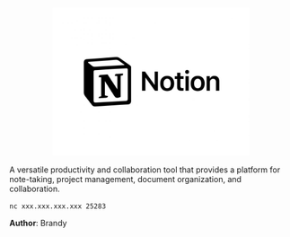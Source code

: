 <br>

<p align="center">
  <img src="./notion.png" width="350">
</p>


A versatile productivity and collaboration tool that provides a platform for note-taking, project management, document organization, and collaboration.

```
nc xxx.xxx.xxx.xxx 25283
```

**Author**: Brandy
